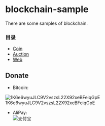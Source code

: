 # blockchain-sample
There are some samples of blockchain.

### 目录

* [Coin](https://github.com/hongker/blockchain-sample/tree/master/coin)
* [Auction](https://github.com/hongker/blockchain-sample/tree/master/auction)
* [Web](https://github.com/hongker/blockchain-sample/tree/master/web)


## Donate
- Bitcoin:   

![1K6e6wyuJLC9V2vszsL22X92xeBFeiqGpE](http://ouecw69lw.bkt.clouddn.com/bitcoin.png)   
1K6e6wyuJLC9V2vszsL22X92xeBFeiqGpE

- AliPay:   
![支付宝](http://ouecw69lw.bkt.clouddn.com/alipay.png)